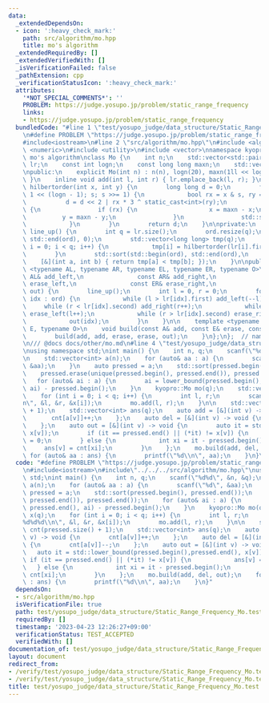 ```yaml
---
data:
  _extendedDependsOn:
  - icon: ':heavy_check_mark:'
    path: src/algorithm/mo.hpp
    title: mo's algorithm
  _extendedRequiredBy: []
  _extendedVerifiedWith: []
  _isVerificationFailed: false
  _pathExtension: cpp
  _verificationStatusIcon: ':heavy_check_mark:'
  attributes:
    '*NOT_SPECIAL_COMMENTS*': ''
    PROBLEM: https://judge.yosupo.jp/problem/static_range_frequency
    links:
    - https://judge.yosupo.jp/problem/static_range_frequency
  bundledCode: "#line 1 \"test/yosupo_judge/data_structure/Static_Range_Frequency_Mo.test.cpp\"\
    \n#define PROBLEM \"https://judge.yosupo.jp/problem/static_range_frequency\"\n\
    #include<iostream>\n#line 2 \"src/algorithm/mo.hpp\"\n#include <algorithm>\n#include\
    \ <numeric>\n#include <utility>\n#include <vector>\nnamespace kyopro {\n/// @brief\
    \ mo's algorithm\nclass Mo {\n    int n;\n    std::vector<std::pair<int, int>>\
    \ lr;\n    const int logn;\n    const long long maxn;\n    std::vector<int> ord;\n\
    \npublic:\n    explicit Mo(int n) : n(n), logn(20), maxn(1ll << logn) { lr.reserve(n);\
    \ }\n    inline void add(int l, int r) { lr.emplace_back(l, r); }\n    long long\
    \ hilbertorder(int x, int y) {\n        long long d = 0;\n        for (int s =\
    \ 1 << (logn - 1); s; s >>= 1) {\n            bool rx = x & s, ry = y & s;\n \
    \           d = d << 2 | rx * 3 ^ static_cast<int>(ry);\n            if (!ry)\
    \ {\n                if (rx) {\n                    x = maxn - x;\n          \
    \          y = maxn - y;\n                }\n                std::swap(x, y);\n\
    \            }\n        }\n        return d;\n    }\n\nprivate:\n    inline void\
    \ line_up() {\n        int q = lr.size();\n        ord.resize(q);\n        std::iota(std::begin(ord),\
    \ std::end(ord), 0);\n        std::vector<long long> tmp(q);\n        for (int\
    \ i = 0; i < q; i++) {\n            tmp[i] = hilbertorder(lr[i].first, lr[i].second);\n\
    \        }\n        std::sort(std::begin(ord), std::end(ord),\n              \
    \    [&](int a, int b) { return tmp[a] < tmp[b]; });\n    }\n\npublic:\n    template\
    \ <typename AL, typename AR, typename EL, typename ER, typename O>\n    void build(const\
    \ AL& add_left,\n               const AR& add_right,\n               const EL&\
    \ erase_left,\n               const ER& erase_right,\n               const O&\
    \ out) {\n        line_up();\n        int l = 0, r = 0;\n        for (const auto&\
    \ idx : ord) {\n            while (l > lr[idx].first) add_left(--l);\n       \
    \     while (r < lr[idx].second) add_right(r++);\n            while (l < lr[idx].first)\
    \ erase_left(l++);\n            while (r > lr[idx].second) erase_right(--r);\n\
    \            out(idx);\n        }\n    }\n\n    template <typename A, typename\
    \ E, typename O>\n    void build(const A& add, const E& erase, const O& out) {\n\
    \        build(add, add, erase, erase, out);\n    }\n};\n};  // namespace kyopro\n\
    \n/// @docs docs/other/mo.md\n#line 4 \"test/yosupo_judge/data_structure/Static_Range_Frequency_Mo.test.cpp\"\
    \nusing namespace std;\nint main() {\n    int n, q;\n    scanf(\"%d%d\", &n, &q);\n\
    \n    std::vector<int> a(n);\n    for (auto& aa : a) {\n        scanf(\"%d\",\
    \ &aa);\n    }\n    auto pressed = a;\n    std::sort(pressed.begin(), pressed.end());\n\
    \    pressed.erase(unique(pressed.begin(), pressed.end()), pressed.end());\n \
    \   for (auto& ai : a) {\n        ai = lower_bound(pressed.begin(), pressed.end(),\
    \ ai) - pressed.begin();\n    }\n    kyopro::Mo mo(q);\n    std::vector<int> x(q);\n\
    \    for (int i = 0; i < q; i++) {\n        int l, r;\n        scanf(\"%d%d%d\\\
    n\", &l, &r, &x[i]);\n        mo.add(l, r);\n    }\n\n    std::vector<int> cnt(pressed.size()\
    \ + 1);\n    std::vector<int> ans(q);\n    auto add = [&](int v) -> void {\n \
    \       cnt[a[v]]++;\n    };\n    auto del = [&](int v) -> void {\n        cnt[a[v]]--;\n\
    \    };\n    auto out = [&](int v) -> void {\n        auto it = std::lower_bound(pressed.begin(),pressed.end(),\
    \ x[v]);\n        if (it == pressed.end() || (*it) != x[v]) {\n            ans[v]\
    \ = 0;\n        } else {\n            int xi = it - pressed.begin();\n       \
    \     ans[v] = cnt[xi];\n        }\n    };\n    mo.build(add, del, out);\n   \
    \ for (auto& aa : ans) {\n        printf(\"%d\\n\", aa);\n    }\n}\n"
  code: "#define PROBLEM \"https://judge.yosupo.jp/problem/static_range_frequency\"\
    \n#include<iostream>\n#include\"../../../src/algorithm/mo.hpp\"\nusing namespace\
    \ std;\nint main() {\n    int n, q;\n    scanf(\"%d%d\", &n, &q);\n\n    std::vector<int>\
    \ a(n);\n    for (auto& aa : a) {\n        scanf(\"%d\", &aa);\n    }\n    auto\
    \ pressed = a;\n    std::sort(pressed.begin(), pressed.end());\n    pressed.erase(unique(pressed.begin(),\
    \ pressed.end()), pressed.end());\n    for (auto& ai : a) {\n        ai = lower_bound(pressed.begin(),\
    \ pressed.end(), ai) - pressed.begin();\n    }\n    kyopro::Mo mo(q);\n    std::vector<int>\
    \ x(q);\n    for (int i = 0; i < q; i++) {\n        int l, r;\n        scanf(\"\
    %d%d%d\\n\", &l, &r, &x[i]);\n        mo.add(l, r);\n    }\n\n    std::vector<int>\
    \ cnt(pressed.size() + 1);\n    std::vector<int> ans(q);\n    auto add = [&](int\
    \ v) -> void {\n        cnt[a[v]]++;\n    };\n    auto del = [&](int v) -> void\
    \ {\n        cnt[a[v]]--;\n    };\n    auto out = [&](int v) -> void {\n     \
    \   auto it = std::lower_bound(pressed.begin(),pressed.end(), x[v]);\n       \
    \ if (it == pressed.end() || (*it) != x[v]) {\n            ans[v] = 0;\n     \
    \   } else {\n            int xi = it - pressed.begin();\n            ans[v] =\
    \ cnt[xi];\n        }\n    };\n    mo.build(add, del, out);\n    for (auto& aa\
    \ : ans) {\n        printf(\"%d\\n\", aa);\n    }\n}"
  dependsOn:
  - src/algorithm/mo.hpp
  isVerificationFile: true
  path: test/yosupo_judge/data_structure/Static_Range_Frequency_Mo.test.cpp
  requiredBy: []
  timestamp: '2023-04-23 12:26:27+09:00'
  verificationStatus: TEST_ACCEPTED
  verifiedWith: []
documentation_of: test/yosupo_judge/data_structure/Static_Range_Frequency_Mo.test.cpp
layout: document
redirect_from:
- /verify/test/yosupo_judge/data_structure/Static_Range_Frequency_Mo.test.cpp
- /verify/test/yosupo_judge/data_structure/Static_Range_Frequency_Mo.test.cpp.html
title: test/yosupo_judge/data_structure/Static_Range_Frequency_Mo.test.cpp
---
```

